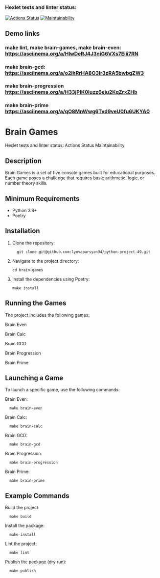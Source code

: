 ### Hexlet tests and linter status:
[![Actions Status](https://github.com/lyovaparsyan94/python-project-49/actions/workflows/hexlet-check.yml/badge.svg)](https://github.com/lyovaparsyan94/python-project-49/actions)
[![Maintainability](https://api.codeclimate.com/v1/badges/84bf161038a06bd52b1f/maintainability)](https://codeclimate.com/github/lyovaparsyan94/python-project-49/maintainability)




## Demo links

### make lint, make brain-games, make brain-even: https://asciinema.org/a/HlwDeRJ4J3niG6VXs7Eiii7RN
### make brain-gcd: https://asciinema.org/a/o2ihRrHA8O3Ir3zRA5bwbgZW3
### make brain-progression https://asciinema.org/a/H33jPIK0Iuzz6eju2KqZrxZHb
### make brain-prime https://asciinema.org/a/qO8MnWwg6Tvd9veU0fu6UKYA0

# Brain Games

Hexlet tests and linter status:
Actions Status Maintainability

## Description
Brain Games is a set of five console games built for educational purposes. Each game poses a challenge that requires basic arithmetic, logic, or number theory skills.

## Minimum Requirements
- Python 3.8+
- Poetry

## Installation
1. Clone the repository:
   
         git clone git@github.com:lyovaparsyan94/python-project-49.git

3. Navigate to the project directory:

       cd brain-games

3. Install the dependencies using Poetry:

       make install

## Running the Games
The project includes the following games:

Brain Even

Brain Calc

Brain GCD

Brain Progression

Brain Prime

## Launching a Game
To launch a specific game, use the following commands:

Brain Even:

      make brain-even

Brain Calc:

      make brain-calc

Brain GCD:
      
      make brain-gcd

Brain Progression:

      make brain-progression

Brain Prime:

      make brain-prime

## Example Commands
Build the project:

      make build

Install the package:

      make install

Lint the project:

      make lint

Publish the package (dry run):


      make publish
